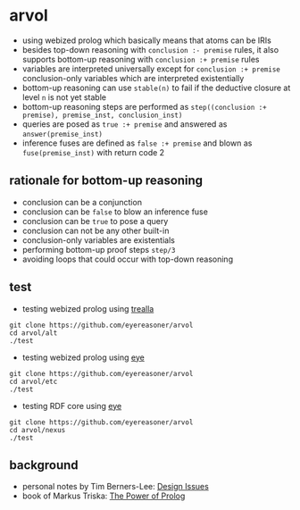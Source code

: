 # arvol

- using webized prolog which basically means that atoms can be IRIs
- besides top-down reasoning with `conclusion :- premise` rules, it also supports bottom-up reasoning with `conclusion :+ premise` rules
- variables are interpreted universally except for `conclusion :+ premise` conclusion-only variables which are interpreted existentially
- bottom-up reasoning can use `stable(n)` to fail if the deductive closure at level `n` is not yet stable
- bottom-up reasoning steps are performed as `step((conclusion :+ premise), premise_inst, conclusion_inst)`
- queries are posed as `true :+ premise` and answered as `answer(premise_inst)`
- inference fuses are defined as `false :+ premise` and blown as `fuse(premise_inst)` with return code 2

## rationale for bottom-up reasoning

- conclusion can be a conjunction
- conclusion can be `false` to blow an inference fuse
- conclusion can be `true` to pose a query
- conclusion can not be any other built-in
- conclusion-only variables are existentials
- performing bottom-up proof steps `step/3`
- avoiding loops that could occur with top-down reasoning

## test

- testing webized prolog using [trealla](https://github.com/trealla-prolog/trealla?tab=readme-ov-file#building)
```
git clone https://github.com/eyereasoner/arvol
cd arvol/alt
./test
```

- testing webized prolog using [eye](https://github.com/eyereasoner/eye/blob/master/INSTALL)
```
git clone https://github.com/eyereasoner/arvol
cd arvol/etc
./test
```

- testing RDF core using [eye](https://github.com/eyereasoner/eye/blob/master/INSTALL)
```
git clone https://github.com/eyereasoner/arvol
cd arvol/nexus
./test
```

## background

- personal notes by Tim Berners-Lee: [Design Issues](https://www.w3.org/DesignIssues/)
- book of Markus Triska: [The Power of Prolog](https://www.metalevel.at/prolog)
